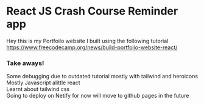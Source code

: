 # React JS Crash Course Reminder app

Hey this is my Portfoilo website I built using the following tutorial \
https://www.freecodecamp.org/news/build-portfolio-website-react/


### Take aways!
Some debugging due to outdated tutorial mostly with tailwind and heroicons \
Mostly Javascript alittle react \
Learnt about tailwind css \
Going to deploy on Netify for now will move to github pages in the future
